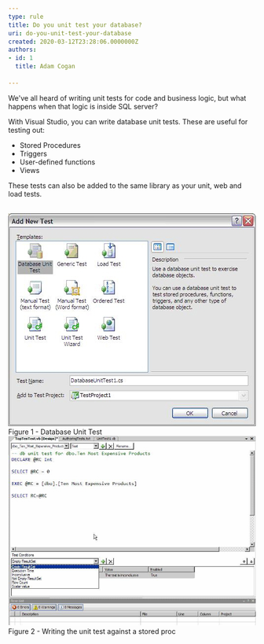 ```yaml
---
type: rule
title: Do you unit test your database?
uri: do-you-unit-test-your-database
created: 2020-03-12T23:28:06.0000000Z
authors:
- id: 1
  title: Adam Cogan

---
```


We've all heard of writing unit tests for code and business logic, but what happens when that logic is inside SQL server?​​

With Visual Studio, you can write database unit tests. These are useful for testing out:​

- Stored Procedures
- Triggers
- User-defined functions
- Views​


These tests can also be added to the same library as your unit, web and load tests.

 ​
![](AddNewTest.jpg)Figure 1 - Database Unit Test
![](WriteUnitTest.jpg)Figure 2 - Writing the unit test against a stored proc​

